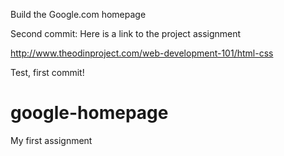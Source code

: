 Build the Google.com homepage

Second commit: Here is a link to the project assignment

http://www.theodinproject.com/web-development-101/html-css

Test, first commit!

# google-homepage
My first assignment 
